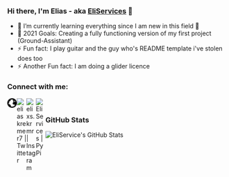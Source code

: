 ### Hi there, I'm Elias - aka [EliServices][website] 👋

- 🌱 I’m currently learning everything since I am new in this field 🤣
- 🥅 2021 Goals: Creating a fully functioning version of my first project (Ground-Assistant) 
- ⚡ Fun fact: I play guitar and the guy who's README template i've stolen does too
- ⚡ Another Fun fact: I am doing a glider licence

### Connect with me:

[<img align="left" alt="EliServices.servehttp.com" width="22px" src="https://raw.githubusercontent.com/iconic/open-iconic/master/svg/globe.svg" />][website]
[<img align="left" alt="eliaskremer7 | Twitter" width="22px" src="https://cdn.jsdelivr.net/npm/simple-icons@v3/icons/twitter.svg" />][twitter]
[<img align="left" alt="elixs.krmr | Instagram" width="22px" src="https://cdn.jsdelivr.net/npm/simple-icons@v3/icons/instagram.svg" />][instagram]
[<img align="left" alt="EliServices | PyPi" width="22px" src="https://cdn.jsdelivr.net/npm/simple-icons@v3/icons/instagram.svg" />][pypi]

<br />

### GitHub Stats

<img align="left" alt="EliService's GitHub Stats" src="https://github-readme-stats.codestackr.vercel.app/api?username=EliServices&show_icons=true&hide_border=true" />

[website]: https://eliservices.servehttp.com
[twitter]: https://twitter.com/eliaskremer7
[instagram]: https://instagram.com/elixs.krmr
[pypi]: https://pypi.org/user/EliServices/
